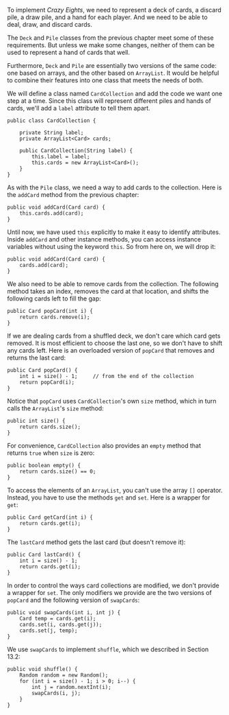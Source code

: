 To implement *Crazy Eights*, we need to represent a deck of cards, a discard pile, a draw pile, and a hand for each player.
And we need to be able to deal, draw, and discard cards.

The `Deck` and `Pile` classes from the previous chapter meet some of these requirements.
But unless we make some changes, neither of them can be used to represent a hand of cards that well.


Furthermore, `Deck` and `Pile` are essentially two versions of the same code: one based on arrays, and the other based on `ArrayList`.
It would be helpful to combine their features into one class that meets the needs of both.

We will define a class named `CardCollection` and add the code we want one step at a time.
Since this class will represent different piles and hands of cards, we'll add a `label` attribute to tell them apart.


```code
public class CardCollection {

    private String label;
    private ArrayList<Card> cards;

    public CardCollection(String label) {
        this.label = label;
        this.cards = new ArrayList<Card>();
    }
}
```


As with the `Pile` class, we need a way to add cards to the collection.
Here is the `addCard` method from the previous chapter:

```code
public void addCard(Card card) {
    this.cards.add(card);
}
```


Until now, we have used `this` explicitly to make it easy to identify attributes.
Inside `addCard` and other instance methods, you can access instance variables without using the keyword `this`.
So from here on, we will drop it:

```code
public void addCard(Card card) {
    cards.add(card);
}
```

We also need to be able to remove cards from the collection.
The following method takes an index, removes the card at that location, and shifts the following cards left to fill the gap:

```code
public Card popCard(int i) {
    return cards.remove(i);
}
```


If we are dealing cards from a shuffled deck, we don't care which card gets removed.
It is most efficient to choose the last one, so we don't have to shift any cards left.
Here is an overloaded version of `popCard` that removes and returns the last card:

```code
public Card popCard() {
    int i = size() - 1;     // from the end of the collection
    return popCard(i);
}
```

Notice that `popCard` uses `CardCollection`'s own `size` method, which in turn calls the `ArrayList`'s `size` method:

```code
public int size() {
    return cards.size();
}
```

For convenience, `CardCollection` also provides an `empty` method that returns `true` when `size` is zero:

```code
public boolean empty() {
    return cards.size() == 0;
}
```

To access the elements of an `ArrayList`, you can't use the array `[]` operator.
Instead, you have to use the methods `get` and `set`.
Here is a wrapper for `get`:

```code
public Card getCard(int i) {
    return cards.get(i);
}
```

The `lastCard` method gets the last card (but doesn't remove it):

```code
public Card lastCard() {
    int i = size() - 1;
    return cards.get(i);
}
```


In order to control the ways card collections are modified, we don't provide a wrapper for `set`.
The only modifiers we provide are the two versions of `popCard` and the following version of `swapCards`:

```code
public void swapCards(int i, int j) {
    Card temp = cards.get(i);
    cards.set(i, cards.get(j));
    cards.set(j, temp);
}
```

We use `swapCards` to implement `shuffle`, which we described in Section 13.2:

```code
public void shuffle() {
    Random random = new Random();
    for (int i = size() - 1; i > 0; i--) {
        int j = random.nextInt(i);
        swapCards(i, j);
    }
}
```